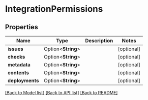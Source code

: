 # IntegrationPermissions

## Properties

Name | Type | Description | Notes
------------ | ------------- | ------------- | -------------
**issues** | Option<**String**> |  | [optional]
**checks** | Option<**String**> |  | [optional]
**metadata** | Option<**String**> |  | [optional]
**contents** | Option<**String**> |  | [optional]
**deployments** | Option<**String**> |  | [optional]

[[Back to Model list]](../README.md#documentation-for-models) [[Back to API list]](../README.md#documentation-for-api-endpoints) [[Back to README]](../README.md)


